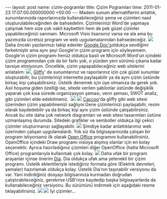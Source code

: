 --- layout: post name: cizim-pogramlar title: Çizim Pogramları time: 2011-01-23 17:07:00.000000000 +00:00 ---
Madem sunum alternatiflerini anlattık, sunumlarınızda raporlarınızda kullanabileceğiniz şema ve çizimleri nasıl oluşturulabileceğinden de bahsedelim. Çizimlerinizi Word'de yapmaya çalışmak hem size çok vakit kaybettirir hem de pek güzel çizimler yapabileceğinizi sanmam. Microsoft Visio lisansınız varsa ne ala ama bu yazımızda ücretsiz program ve web uygulamalarından bahsedeceğiz.
[![](http://2.bp.blogspot.com/_VbDsH1Mbydo/TTxgnBP0wjI/AAAAAAAAAus/AFmIJYV9_CA/s200/300px-Blank_org_chart.jpg)](http://2.bp.blogspot.com/_VbDsH1Mbydo/TTxgnBP0wjI/AAAAAAAAAus/AFmIJYV9_CA/s1600/300px-Blank_org_chart.jpg)
Daha önceki yazılarımızı takip edenler [Google Doc's](http://docs.google.com/)oldukça sevdiğimi farketmiştir ama aynı şeyi Google'ın çizim programı için söyleyemem. Google'ın çizim programı henüz oldukça basit ve Microsoft Word'un içindeki çizim programından çok da bir farkı yok, o yüzden yeni sürümü çıkana kadar tavsiye etmiyorum.
Öncelikle, çizim yapapabileceğiniz web sitelerini anlatalım:
[![](http://3.bp.blogspot.com/_VbDsH1Mbydo/TTwyzs6jlJI/AAAAAAAAAuQ/pVMqpcfeA4E/s1600/logo_index.gif) ](http://www.gliffy.com/)
[Gliffy](http://www.gliffy.com/)' de sunumlarınız ve raporlarınız için çok güzel sunumlar oluşturabilir, bu çizimlerinizi internette paylaşabilir ya da aynı çizim üstünde birkaç kişi çalışabilirsiniz. Üstelik denemek için üye olmanıza da gerek yok. Asıl hoşuma giden özelliği ise, sitede verilen şablonlar üstünde değişiklik yaparak çok kısa sürede organizasyon şeması, venn şeması, SWOT analiz, gibi çizimleri elde edebilmeniz. 
[![](http://4.bp.blogspot.com/_VbDsH1Mbydo/TTw0Um7fVLI/AAAAAAAAAuU/i0_rhwcJi7Y/s400/org_chart_example.png)](http://www.gliffy.com/examples/flow-charts/)
[![](http://1.bp.blogspot.com/_VbDsH1Mbydo/TTw0-T040JI/AAAAAAAAAuY/7wU2zcISNQA/s1600/cacoo.gif)](http://cacoo.com/)
[Caccoo](http://cacoo.com/)'da gliffy gibi web sitesi üzerinden çizim yapabilmenizi sağlıyor.Gene çizimlerinizi paylaşabilir, resim olarak kaydedebilir ya da birkaç kişi aynı çizim üstünde çalışabilirsiniz. Ancak bu site daha çok network diagramları ve web sitesi tasarımları üstüne uzmanlaşmış durumda. Sitedeki grafikler ve semboller oldukça ilgi çekici çizimler oluşturmanızı sağlayabilir.
[![](http://4.bp.blogspot.com/_VbDsH1Mbydo/TTw1-M0deBI/AAAAAAAAAuc/9a1Wd9txn6A/s400/cacoo_cizim.png)](http://cacoo.com/)
Şimdiye kadar anlattıklarımız web üzerinden çalışan uygulamalardı. Yok siz illa bilgisayarınızda çalışan bir program istiyorsanız ilk olarak [Open Office](http://www.openoffice.org/) programını kullanabilirsiniz. OpenOffice içindeki Draw programı visioya alışmış olanlar için en kolay seçenektir. Ayrıca hazırladığınız çizimleri diğer OpenOffice (hatta Microsoft Office) programlarıyla kullanmak çok kolay.
[![](http://4.bp.blogspot.com/_VbDsH1Mbydo/TTxdSfazZWI/AAAAAAAAAug/iLVF9Sm8y4U/s200/ooo-osos-gradient.png)](http://4.bp.blogspot.com/_VbDsH1Mbydo/TTxdSfazZWI/AAAAAAAAAug/iLVF9Sm8y4U/s1600/ooo-osos-gradient.png)
Daha ufak bir program arayanlar içinse önerim [Dia](http://live.gnome.org/Dia). Dia oldukça ufak ama yetenekli bir çizim programı. Üstelik eklentileriyle istediğiniz formata göre (Elektrik devreleri, şemalar) hazırlamak oldukça kolay. Üstelik Dia'nın taşınabilir versiyonu da var. Yani indirdiğiniz dosyayı bilgisarınıza kurmadan doğrudan çalıştırabileceğiniz, gerekirse USB'nize kaydedip başka bilgisayarlarda da kullanabileceğiniz versiyonu. Bu sürümünü indirmek için aşağıdaki resme tıklayabilirsiniz.
[![](http://3.bp.blogspot.com/_VbDsH1Mbydo/TTxfBY6ngVI/AAAAAAAAAuk/wMK2ulB_9bE/s200/dia+portable.png)](http://portableapps.com/apps/office/dia_portable)
[![](http://2.bp.blogspot.com/_VbDsH1Mbydo/TTxfTAdJVJI/AAAAAAAAAuo/w3RkIloc8Iw/s400/Dia_0.95_flowchart.png)](http://portableapps.com/apps/office/dia_portable)
İyi çizimler...
